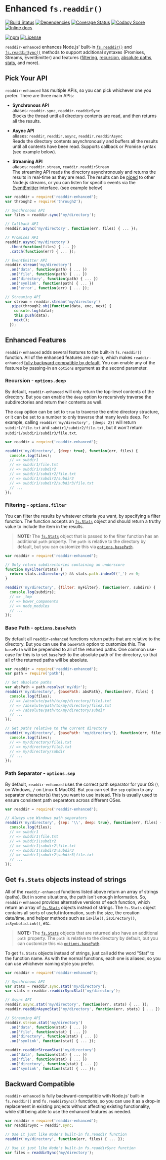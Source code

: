 Enhanced `fs.readdir()`
=======================

[![Build Status](https://api.travis-ci.org/BigstickCarpet/readdir-enhanced.svg)](https://travis-ci.org/BigstickCarpet/readdir-enhanced)
[![Dependencies](https://david-dm.org/BigstickCarpet/readdir-enhanced.svg)](https://david-dm.org/BigstickCarpet/readdir-enhanced)
[![Coverage Status](https://coveralls.io/repos/BigstickCarpet/readdir-enhanced/badge.svg?branch=master&service=github)](https://coveralls.io/r/BigstickCarpet/readdir-enhanced)
[![Codacy Score](https://api.codacy.com/project/badge/Grade/178a817b6c864de7813fef457c0ed5ae)](https://www.codacy.com/public/jamesmessinger/readdir-enhanced)
[![Inline docs](http://inch-ci.org/github/BigstickCarpet/readdir-enhanced.svg?branch=master&style=shields)](http://inch-ci.org/github/BigstickCarpet/readdir-enhanced)

[![npm](https://img.shields.io/npm/v/readdir-enhanced.svg?maxAge=43200)](https://www.npmjs.com/package/readdir-enhanced)
[![License](https://img.shields.io/npm/l/readdir-enhanced.svg?maxAge=2592000)](LICENSE)

`readdir-enhanced` enhances Node.js' built-in [`fs.readdir()`](https://nodejs.org/api/fs.html#fs_fs_readdir_path_options_callback) and [`fs.readdirSync()`](https://nodejs.org/api/fs.html#fs_fs_readdirsync_path_options) methods to support additional syntaxes (Promises, Streams, EventEmitter) and features ([filtering](#filter), [recursion](#deep), [absolute paths](#basepath), [stats](#stats), and more).


Pick Your API
-----------------
`readdir-enhanced` has multiple APIs, so you can pick whichever one you prefer.  There are three main APIs:

- **Synchronous API**<br>
aliases: `readdir.sync`, `readdir.readdirSync`<br>
Blocks the thread until all directory contents are read, and then returns all the results.

- **Async API**<br>
aliases: `readdir`, `readdir.async`, `readdir.readdirAsync`<br>
Reads the directory contents asynchronously and buffers all the results until all contents have been read. Supports callback or Promise syntax (see example below).

- **Streaming API**<br>
aliases: `readdir.stream`, `readdir.readdirStream`<br>
The streaming API reads the directory asynchronously and returns the results in real-time as they are read. The results can be [piped](https://nodejs.org/api/stream.html#stream_readable_pipe_destination_options) to other Node.js streams, or you can listen for specific events via the [EventEmitter](https://nodejs.org/api/events.html#events_class_eventemitter) interface. (see example below)

```javascript
var readdir = require('readdir-enhanced');
var through2 = require('through2');

// Synchronous API
var files = readdir.sync('my/directory');

// Callback API
readdir.async('my/directory', function(err, files) { ... });

// Promises API
readdir.async('my/directory')
  .then(function(files) { ... })
  .catch(function(err) { ... });

// EventEmitter API
readdir.stream('my/directory')
  .on('data', function(path) { ... })
  .on('file', function(path) { ... })
  .on('directory', function(path) { ... })
  .on('symlink', function(path) { ... })
  .on('error', function(err) { ... });

// Streaming API
var stream = readdir.stream('my/directory')
  .pipe(through2.obj(function(data, enc, next) {
    console.log(data);
    this.push(data);
    next();
  });
```


Enhanced Features <a id="options"></a>
-----------------
`readdir-enhanced` adds several features to the built-in `fs.readdir()` function.  All of the enhanced features are opt-in, which makes `readdir-enhanced` [fully backward compatible by default](#backward-compatible).  You can enable any of the features by passing-in an `options` argument as the second parameter.


### Recursion - `options.deep` <a id="deep"></a>
By default, `readdir-enhanced` will only return the top-level contents of the directory. But you can enable the `deep` option to recursively traverse the subdirectories and return their contents as well.

The `deep` option can be set to `true` to traverse the entire directory structure, or it can be set to a number to only traverse that many levels deep.  For example, calling `readdir('my/directory', {deep: 2})` will return `subdir1/file.txt` and `subdir1/subdir2/file.txt`, but it _won't_ return `subdir1/subdir2/subdir3/file.txt`.

```javascript
var readdir = require('readdir-enhanced');

readdir('my/directory', {deep: true}, function(err, files) {
  console.log(files);
  // => subdir1
  // => subdir1/file.txt
  // => subdir1/subdir2
  // => subdir1/subdir2/file.txt
  // => subdir1/subdir2/subdir3
  // => subdir1/subdir2/subdir3/file.txt
  // ...
});
```


### Filtering - `options.filter` <a id="filter"></a>
You can filter the results by whatever criteria you want, by specifying a filter function. The function accepts an [`fs.Stats`](https://nodejs.org/api/fs.html#fs_class_fs_stats) object and should return a truthy value to include the item in the results.

> **NOTE:** The [`fs.Stats`](https://nodejs.org/api/fs.html#fs_class_fs_stats) object that is passed to the filter function has an additional `path` property. The `path` is relative to the directory by default, but you can customize this via [`options.basePath`](#basepath).

```javascript
var readdir = require('readdir-enhanced');

// Only return subdirectories containing an underscore
function myFilter(stats) {
  return stats.isDirectory() && stats.path.indexOf('_') >= 0;
}

readdir('my/directory', {filter: myFilter}, function(err, subdirs) {
  console.log(subdirs);
  // => _tmp
  // => bower_components
  // => node_modules
  // ...
});
```


### Base Path - `options.basePath` <a id="basepath"></a>
By default all `readdir-enhanced` functions return paths that are relative to the directory. But you can use the `basePath` option to customize this.  The `basePath` will be prepended to all of the returned paths.  One common use-case for this is to set `basePath` to the absolute path of the directory, so that all of the returned paths will be absolute.

```javascript
var readdir = require('readdir-enhanced');
var path = require('path');

// Get absolute paths
var absPath = path.resolve('my/dir');
readdir('my/directory', {basePath: absPath}, function(err, files) {
  console.log(files);
  // => /absolute/path/to/my/directory/file1.txt
  // => /absolute/path/to/my/directory/file2.txt
  // => /absolute/path/to/my/directory/subdir
  // ...
});

// Get paths relative to the current directory
readdir('my/directory', {basePath: 'my/directory'}, function(err, files) {
  console.log(files);
  // => my/directory/file1.txt
  // => my/directory/file2.txt
  // => my/directory/subdir
  // ...
});
```


### Path Separator - `options.sep` <a id="sep"></a>
By default, `readdir-enhanced` uses the correct path separator for your OS (`\` on Windows, `/` on Linux & MacOS). But you can set the `sep` option to any separator character(s) that you want to use instead.  This is usually used to ensure consistent path separators across different OSes.

```javascript
var readdir = require('readdir-enhanced');

// Always use Windows path separators
readdir('my/directory', {sep: '\\', deep: true}, function(err, files) {
  console.log(files);
  // => subdir1
  // => subdir1\file.txt
  // => subdir1\subdir2
  // => subdir1\subdir2\file.txt
  // => subdir1\subdir2\subdir3
  // => subdir1\subdir2\subdir3\file.txt
  // ...
});
```

Get `fs.Stats` objects instead of strings <a id="stats"></a>
------------------------
All of the `readdir-enhanced` functions listed above return an array of strings (paths). But in some situations, the path isn't enough information.  So, `readdir-enhanced` provides alternative versions of each function, which return an array of [`fs.Stats`](https://nodejs.org/api/fs.html#fs_class_fs_stats) objects instead of strings.  The `fs.Stats` object contains all sorts of useful information, such the size, the creation date/time, and helper methods such as `isFile()`, `isDirectory()`, `isSymbolicLink()`, etc.

> **NOTE:** The [`fs.Stats`](https://nodejs.org/api/fs.html#fs_class_fs_stats) objects that are returned also have an additional `path` property. The `path` is relative to the directory by default, but you can customize this via [`options.basePath`](#basepath).

To get `fs.Stats` objects instead of strings, just call add the word "Stat" to the function name.  As with the normal functions, each one is aliased, so you can use whichever naming style you prefer.

```javascript
var readdir = require('readdir-enhanced');

// Synchronous API
var stats = readdir.sync.stat('my/directory');
var stats = readdir.readdirSyncStat('my/directory');

// Async API
readdir.async.stat('my/directory', function(err, stats) { ... });
readdir.readdirAsyncStat('my/directory', function(err, stats) { ... });

// Streaming API
readdir.stream.stat('my/directory')
  .on('data', function(stat) { ... })
  .on('file', function(stat) { ... })
  .on('directory', function(stat) { ... })
  .on('symlink', function(stat) { ... });

readdir.readdirStreamStat('my/directory')
  .on('data', function(stat) { ... })
  .on('file', function(stat) { ... })
  .on('directory', function(stat) { ... })
  .on('symlink', function(stat) { ... });

```


Backward Compatible <a id="backward-compatible"></a>
--------------------
`readdir-enhanced` is fully backward-compatible with Node.js' built-in `fs.readdir()` and `fs.readdirSync()` functions, so you can use it as a drop-in replacement in existing projects without affecting existing functionality, while still being able to use the enhanced features as needed.

```javascript
var readdir = require('readdir-enhanced');
var readdirSync = readdir.sync;

// Use it just like Node's built-in fs.readdir function
readdir('my/directory', function(err, files) { ... });

// Use it just like Node's built-in fs.readdirSync function
var files = readdirSync('my/directory');
```
